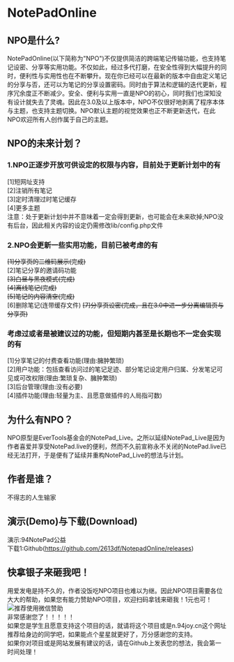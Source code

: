 # NotePadOnline

## NPO是什么?
NotePadOnline(以下简称为"NPO")不仅提供简洁的跨端笔记传输功能，也支持笔记设密、分享等实用功能。不仅如此，经过多代打磨，在安全性得到大幅提升的同时，便利性与实用性也在不断攀升。现在你已经可以在最新的版本中自由定义笔记的分享与否，还可以为笔记的分享设置密码。同时由于算法和逻辑的迭代更新，程序冗余度正不断减少。安全、便利与实用一直是NPO的初心，同时我们也深知没有设计就失去了灵魂。因此在3.0及以上版本中，NPO不仅很好地剥离了程序本体与主题，也支持主题切换。NPO默认主题的视觉效果也正不断更新迭代，在此NPO欢迎所有人创作属于自己的主题。

## NPO的未来计划？
### 1.NPO正逐步开放可供设定的权限与内容，目前处于更新计划中的有
[1]短网址支持  
[2]注销所有笔记  
[3]定时清理过时笔记缓存  
[4]更多主题    
注意：处于更新计划中并不意味着一定会得到更新，也可能会在未来砍掉;NPO没有后台，因此相关内容的设定仍需修改lib/config.php文件
### 2.NPO会更新一些实用功能，目前已被考虑的有
~~[1]分享页的二维码展示(完成)~~  
[2]笔记分享的邀请码功能  
~~[3]白昼与黑夜模式(完成)~~  
~~[4]离线笔记(完成)~~  
~~[5]笔记的内容清空(完成)~~  
[6]删除笔记(连带缓存文件)
~~[7]分享页设密(完成，且在3.0中进一步分离编辑页与分享页)~~
### 考虑过或者是被建议过的功能，但短期内甚至是长期也不一定会实现的有
[1]分享笔记的付费查看功能(理由:臃肿繁琐)  
[2]用户功能：包括查看访问过的笔记足迹、部分笔记设定用户归属、分发笔记可见或可改权限(理由:繁琐复杂、臃肿繁琐)  
[3]后台管理(理由:没有必要)  
[4]插件功能(理由:轻量为主、且愿意做插件的人局指可数)

## 为什么有NPO？
NPO原型是EverTools基金会的NotePad_Live。之所以延续NotePad_Live是因为作者喜爱并享受NotePad.live的便利，然而不久前宣称永不关闭的NotePad.live已经无法打开，于是便有了延续并重构NotePad_Live的想法与计划。

## 作者是谁？
不得志的人生输家

## 演示(Demo)与下载(Download)
演示:94NotePad公益  
下载1:Github(https://github.com/2613df/NotepadOnline/releases)  

## 快拿银子来砸我吧！
用爱发电是持不久的，作者没饭吃NPO项目也难以为继。因此NPO项目需要各位大大的帮助，如果您有能力赞助NPO项目，欢迎扫码拿钱来砸我！1元也可！  
![推荐使用微信赞助](http://n.94joy.cn/assets/image/wechatpay.png)  
非常感谢您了！！！！！  
如果您是学生且愿意支持这个项目的话，就请将这个项目或是n.94joy.cn这个网址推荐给身边的同学吧，如果能点个星星就更好了，万分感谢您的支持。  
如果你对项目或是网站发展有建议的话，请在Github上发表您的想法，我会第一时间处理！